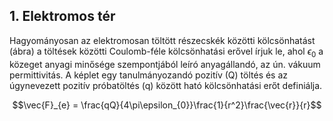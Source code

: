 ## 1. Elektromos tér

Hagyományosan az elektromosan töltött részecskék közötti kölcsönhatást (ábra) a
töltések közötti Coulomb-féle kölcsönhatási erővel írjuk le, ahol $\epsilon_0$ a közeget anyagi minősége szempontjából leíró anyagállandó, az ún. vákuum permittivitás. A képlet egy tanulmányozandó pozitív (Q) töltés és az úgynevezett pozitív próbatöltés (q) között ható kölcsönhatási erőt definiálja.

$$\vec{F}_{e} = \frac{qQ}{4\pi\epsilon_{0}}\frac{1}{r^2}\frac{\vec{r}}{r}$$
